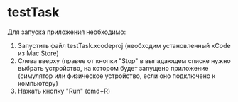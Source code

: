 # testTask

Для запуска приложения необходимо: 
1) Запустить файл testTask.xcodeproj (необходим установленный xCode из Mac Store)
2) Слева вверху (правее от кнопки "Stop" в выпадающем списке нужно выбрать устройство, на котором будет запущено приложение (симулятор или физическое устройство, если оно подключено к компьютеру)
3) Нажать кнопку "Run" (cmd+R)
